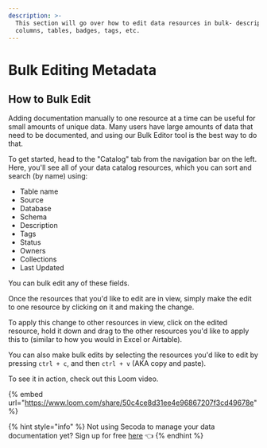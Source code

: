 ```yaml
---
description: >-
  This section will go over how to edit data resources in bulk- descriptions,
  columns, tables, badges, tags, etc.
---
```


# Bulk Editing Metadata

## How to **Bulk Edit** <a href="#h_3a4bfd6458" id="h_3a4bfd6458"></a>

Adding documentation manually to one resource at a time can be useful for small amounts of unique data. Many users have large amounts of data that need to be documented, and using our Bulk Editor tool is the best way to do that.&#x20;

To get started, head to the "Catalog" tab from the navigation bar on the left. Here, you'll see all of your data catalog resources, which you can sort and search (by name) using:

* Table name&#x20;
* Source
* Database
* Schema
* Description
* Tags
* Status&#x20;
* Owners
* Collections
* Last Updated

You can bulk edit any of these fields.

Once the resources that you'd like to edit are in view, simply make the edit to one resource by clicking on it and making the change.&#x20;

To apply this change to other resources in view, click on the edited resource, hold it down and drag to the other resources you'd like to apply this to (similar to how you would in Excel or Airtable).&#x20;

You can also make bulk edits by selecting the resources you'd like to edit by pressing `ctrl + c`, and then `ctrl + v` (AKA copy and paste).&#x20;

To see it in action, check out this Loom video.

{% embed url="https://www.loom.com/share/50c4ce8d31ee4e96867207f3cd49678e" %}

{% hint style="info" %}
Not using Secoda to manage your data documentation yet? Sign up for free [here](http://app.secoda.co/) 👈
{% endhint %}
